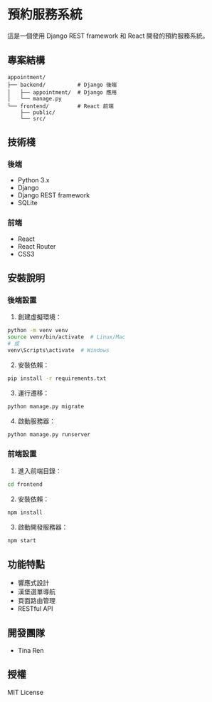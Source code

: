 # 預約服務系統

這是一個使用 Django REST framework 和 React 開發的預約服務系統。

## 專案結構

```
appointment/
├── backend/          # Django 後端
│   ├── appointment/  # Django 應用
│   └── manage.py
└── frontend/         # React 前端
    ├── public/
    └── src/
```

## 技術棧

### 後端
- Python 3.x
- Django
- Django REST framework
- SQLite

### 前端
- React
- React Router
- CSS3

## 安裝說明

### 後端設置
1. 創建虛擬環境：
```bash
python -m venv venv
source venv/bin/activate  # Linux/Mac
# 或
venv\Scripts\activate  # Windows
```

2. 安裝依賴：
```bash
pip install -r requirements.txt
```

3. 運行遷移：
```bash
python manage.py migrate
```

4. 啟動服務器：
```bash
python manage.py runserver
```

### 前端設置
1. 進入前端目錄：
```bash
cd frontend
```

2. 安裝依賴：
```bash
npm install
```

3. 啟動開發服務器：
```bash
npm start
```

## 功能特點

- 響應式設計
- 漢堡選單導航
- 頁面路由管理
- RESTful API

## 開發團隊

- Tina Ren

## 授權

MIT License 